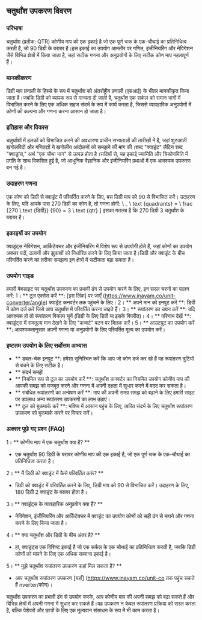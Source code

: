 ## चतुर्थांश उपकरण विवरण

### परिभाषा
चतुर्थांश (प्रतीक: QTR) कोणीय माप की एक इकाई है जो एक पूर्ण चक्र के एक-चौथाई का प्रतिनिधित्व करती है, जो 90 डिग्री के बराबर है।इस इकाई का उपयोग आमतौर पर गणित, इंजीनियरिंग और नेविगेशन जैसे विभिन्न क्षेत्रों में किया जाता है, जहां सटीक गणना और अनुप्रयोगों के लिए सटीक कोण माप महत्वपूर्ण हैं।

### मानकीकरण
डिग्री माप प्रणाली के हिस्से के रूप में चतुर्थांश को अंतर्राष्ट्रीय प्रणाली (एसआई) के भीतर मानकीकृत किया जाता है।जबकि डिग्री को व्यापक रूप से मान्यता दी जाती है, चतुर्थांश एक सर्कल को समान भागों में विभाजित करने के लिए एक अधिक सहज संदर्भ के रूप में कार्य करता है, जिससे व्यावहारिक अनुप्रयोगों में कोणों की कल्पना और गणना करना आसान हो जाता है।

### इतिहास और विकास
चतुर्थांशों में हलकों को विभाजित करने की अवधारणा प्राचीन सभ्यताओं की तारीखों में है, जहां शुरुआती खगोलविदों और गणितज्ञों ने खगोलीय आंदोलनों को समझने की मांग की।शब्द "क्वाड्रंट" लैटिन शब्द "क्वाड्रांस," अर्थ "एक चौथा भाग" से उत्पन्न होता है।सदियों से, यह इकाई ज्यामिति और त्रिकोणमिति में प्रगति के साथ विकसित हुई है, जो आधुनिक वैज्ञानिक और इंजीनियरिंग प्रथाओं में एक आवश्यक उपकरण बन गई है।

### उदाहरण गणना
एक कोण को डिग्री से क्वाड्रंट में परिवर्तित करने के लिए, बस डिग्री माप को 90 से विभाजित करें। उदाहरण के लिए, यदि आपके पास 270 डिग्री का कोण है, तो गणना होगी:
\ _
\ text {quadrants} = \ frac {270 \ text {डिग्री}} {90} = 3 \ text {qtr}
\]
इसका मतलब है कि 270 डिग्री 3 चतुर्थांश के बराबर है।

### इकाइयों का उपयोग
क्वाड्रंट्स नेविगेशन, आर्किटेक्चर और इंजीनियरिंग में विशेष रूप से उपयोगी होते हैं, जहां कोणों का उपयोग अक्सर पदों, ढलानों और झुकावों को निर्धारित करने के लिए किया जाता है।डिग्री और क्वाड्रंट के बीच परिवर्तित करने का तरीका समझना इन क्षेत्रों में सटीकता बढ़ा सकता है।

### उपयोग गाइड
हमारी वेबसाइट पर चतुर्थांश उपकरण का प्रभावी ढंग से उपयोग करने के लिए, इन सरल चरणों का पालन करें:
1। ** टूल एक्सेस करें **: [इस लिंक] पर जाएँ (https://www.inayam.co/unit-converter/angle) क्वाड्रेंट कनवर्टर तक पहुंचने के लिए।
2। ** अपने मान को इनपुट करें **: डिग्री में कोण दर्ज करें जिसे आप चतुर्थांश में परिवर्तित करना चाहते हैं।
3। ** रूपांतरण का चयन करें **: यदि आवश्यक हो तो रूपांतरण विकल्प चुनें (डिग्री के लिए डिग्री या इसके विपरीत)।
4। ** परिणाम देखें **: क्वाड्रंट्स में समतुल्य मान देखने के लिए "कन्वर्ट" बटन पर क्लिक करें।
5। ** आउटपुट का उपयोग करें **: आवश्यकतानुसार अपनी गणना या अनुप्रयोगों के लिए परिवर्तित मूल्य का उपयोग करें।

### इष्टतम उपयोग के लिए सर्वोत्तम अभ्यास
- ** डबल-चेक इनपुट **: हमेशा सुनिश्चित करें कि आप जो कोण दर्ज कर रहे हैं वह रूपांतरण त्रुटियों से बचने के लिए सटीक है।
- ** संदर्भ समझें
- ** नियमित रूप से टूल का उपयोग करें **: चतुर्थांश कनवर्टर का नियमित उपयोग कोणीय माप की आपकी समझ को मजबूत करने और गणना में अपनी दक्षता में सुधार करने में मदद कर सकता है।
- ** संबंधित रूपांतरणों का अन्वेषण करें **: माप की अपनी समग्र समझ को बढ़ाने के लिए हमारी साइट पर उपलब्ध अन्य रूपांतरण उपकरणों का लाभ उठाएं।
- ** टूल को बुकमार्क करें **: भविष्य में आसान पहुंच के लिए, त्वरित संदर्भ के लिए चतुर्थांश रूपांतरण उपकरण को बुकमार्क करने पर विचार करें।

### अक्सर पूछे गए प्रश्न (FAQ)

1। ** कोणीय माप में एक चतुर्थांश क्या है? **
- एक चतुर्थांश 90 डिग्री के बराबर कोणीय माप की एक इकाई है, जो एक पूर्ण चक्र के एक-चौथाई का प्रतिनिधित्व करता है।

2। ** मैं डिग्री को क्वाड्रंट में कैसे परिवर्तित करूं? **
- डिग्री को क्वाड्रंट में परिवर्तित करने के लिए, डिग्री माप को 90 से विभाजित करें। उदाहरण के लिए, 180 डिग्री 2 क्वाड्रंट के बराबर होता है।

3। ** क्वाड्रंट्स के व्यावहारिक अनुप्रयोग क्या हैं? **
- नेविगेशन, इंजीनियरिंग और आर्किटेक्चर में क्वाड्रंट का उपयोग कोणों को सही ढंग से मापने और गणना करने के लिए किया जाता है।

4। ** क्या चतुर्थांश और डिग्री के बीच अंतर है? **
- हां, क्वाड्रंट्स एक विशिष्ट इकाई है जो एक सर्कल के एक चौथाई का प्रतिनिधित्व करती है, जबकि डिग्री कोणों को मापने के लिए एक अधिक सामान्य इकाई है।

5। ** मुझे चतुर्थांश रूपांतरण उपकरण कहां मिल सकता है? **
- आप चतुर्थांश रूपांतरण उपकरण [यहाँ] (https://www.inayam.co/unit-co तक पहुंच सकते हैं nverter/कोण)।

चतुर्थांश उपकरण का प्रभावी ढंग से उपयोग करके, आप कोणीय माप की अपनी समझ को बढ़ा सकते हैं और विभिन्न क्षेत्रों में अपनी गणना में सुधार कर सकते हैं।यह उपकरण न केवल रूपांतरण प्रक्रिया को सरल करता है, बल्कि पेशेवरों और छात्रों के लिए एक मूल्यवान संसाधन के रूप में भी काम करता है।